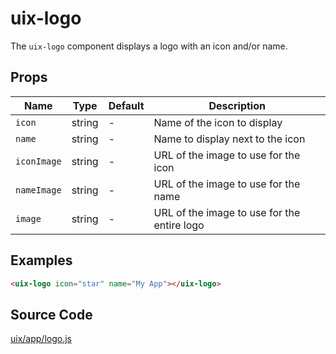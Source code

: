 # uix-logo

The `uix-logo` component displays a logo with an icon and/or name.

## Props

| Name        | Type   | Default | Description                                 |
|-------------|--------|---------|---------------------------------------------|
| `icon`      | string | -       | Name of the icon to display                 |
| `name`      | string | -       | Name to display next to the icon            |
| `iconImage` | string | -       | URL of the image to use for the icon        |
| `nameImage` | string | -       | URL of the image to use for the name        |
| `image`     | string | -       | URL of the image to use for the entire logo |

## Examples

```html
<uix-logo icon="star" name="My App"></uix-logo>
```

## Source Code

[uix/app/logo.js](../../uix/app/logo.js)